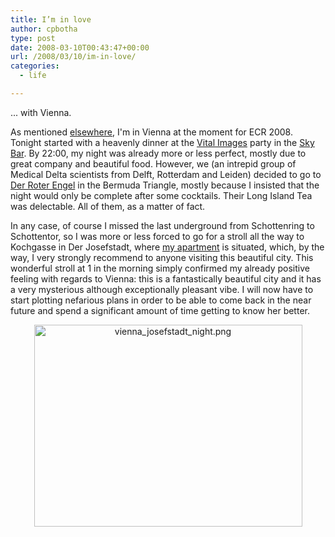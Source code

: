 ```yaml
---
title: I’m in love
author: cpbotha
type: post
date: 2008-03-10T00:43:47+00:00
url: /2008/03/10/im-in-love/
categories:
  - life

---
```


... with Vienna.

As mentioned [elsewhere][1], I'm in Vienna at the moment for ECR 2008. Tonight
started with a heavenly dinner at the [Vital Images][2] party in the [Sky
Bar][3]. By 22:00, my night was already more or less perfect, mostly due to
great company and beautiful food. However, we (an intrepid group of Medical
Delta scientists from Delft, Rotterdam and Leiden) decided to go to [Der Roter
Engel][4] in the Bermuda Triangle, mostly because I insisted that the night
would only be complete after some cocktails. Their Long Island Tea was
delectable. All of them, as a matter of fact.

In any case, of course I missed the last underground from Schottenring to
Schottentor, so I was more or less forced to go for a stroll all the way to
Kochgasse in Der Josefstadt, where [my apartment][5] is situated, which, by
the way, I very strongly recommend to anyone visiting this beautiful
city. This wonderful stroll at 1 in the morning simply confirmed my already
positive feeling with regards to Vienna: this is a fantastically beautiful
city and it has a very mysterious although exceptionally pleasant vibe. I will
now have to start plotting nefarious plans in order to be able to come back in
the near future and spend a significant amount of time getting to know her
better.

<a href="/wp-content/uploads/2008/03/vienna_josefstadt_night.png" title="" data-rel="lightbox-image-0" data-rl_title="" data-rl_caption=""></a>

<p style="text-align: center">
  <a href="/wp-content/uploads/2008/03/vienna_josefstadt_night.png" title="" data-rel="lightbox-image-0" data-rl_title="" data-rl_caption=""><img src="/wp-content/uploads/2008/03/vienna_josefstadt_night.png" alt="vienna_josefstadt_night.png" height="323" width="429" /></a>
</p>

 [1]: http://medvis.org/2008/03/09/ecr-2008/ "Link to medvis ecr2008 posting"
 [2]: http://vitalimages.com/ "Vital Images"
 [3]: http://www.skybar.at/ "Vienna Sky Bar website"
 [4]: http://www.roterengel.at/ "Der Roter Engel website"
 [5]: http://www.expedia.nl/pub/agent.dll/qscr=dspv/nojs=1/htid=1860832 "Link to Apartments in der Josefstadt"
